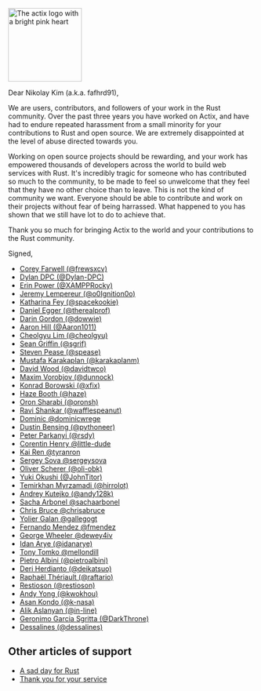 <img src="./actix-heart.png" width=150 alt="The actix logo with a bright pink heart">

Dear Nikolay Kim (a.k.a. fafhrd91),

We are users, contributors, and followers of your work in the Rust community. Over the past three years you have worked on Actix, and have had to endure repeated harassment from a small minority for your contributions to Rust and open source. We are extremely disappointed at the level of abuse directed towards you.

Working on open source projects should be rewarding, and your work has empowered thousands of developers across the world to build web services with Rust. It's incredibly tragic for someone who has contributed so much to the community, to be made to feel so unwelcome that they feel that they have no other choice than to leave. This is not the kind of community we want. Everyone should be able to contribute and work on their projects without fear of being harrassed. What happened to you has shown that we still have lot to do to achieve that.

Thank you so much for bringing Actix to the world and your contributions to the Rust community.

Signed,

* [Corey Farwell (@frewsxcv)](https://rwell.org)
* [Dylan DPC (@Dylan-DPC)](https://github.com/Dylan-DPC)
* [Erin Power (@XAMPPRocky)](https://github.com/XAMPPRocky)
* [Jeremy Lempereur (@o0Ignition0o)](https://github.com/o0Ignition0o)
* [Katharina Fey (@spacekookie)](https://spacekookie.de)
* [Daniel Egger (@therealprof)](https://github.com/therealprof)
* [Darin Gordon (@dowwie)](https://github.com/Dowwie)
* [Aaron Hill (@Aaron1011)](https://github.com/Aaron1011)
* [Cheolgyu Lim (@cheolgyu)](https://github.com/cheolgyu)
* [Sean Griffin (@sgrif)](https://github.com/sgrif)
* [Steven Pease (@spease)](https://github.com/spease)
* [Mustafa Karakaplan (@karakaplanm)](https://github.com/karakaplanm)
* [David Wood (@davidtwco)](https://github.com/davidtwco)
* [Maxim Vorobjov (@dunnock)](https://github.com/dunnock)
* [Konrad Borowski (@xfix)](https://github.com/xfix)
* [Haze Booth (@haze)](https://github.com/haze)
* [Oron Sharabi (@oronsh)](https://github.com/oronsh)
* [Ravi Shankar (@wafflespeanut)](https://github.com/wafflespeanut)
* [Dominic @dominicwrege](https://github.com/DominicWrege)
* [Dustin Bensing (@pythoneer)](https://github.com/pythoneer)
* [Peter Parkanyi (@rsdy)](https://github.com/rsdy)
* [Corentin Henry @little-dude](https://github.com/little-dude)
* [Kai Ren @tyranron](https://github.com/tyranron)
* [Sergey Sova @sergeysova](https://github.com/sergeysova)
* [Oliver Scherer (@oli-obk)](https://github.com/oli-obk)
* [Yuki Okushi (@JohnTitor)](https://github.com/JohnTitor)
* [Temirkhan Myrzamadi (@hirrolot)](https://github.com/Hirrolot)
* [Andrey Kutejko (@andy128k)](https://github.com/andy128k)
* [Sacha Arbonel @sachaarbonel](https://github.com/sachaarbonel)
* [Chris Bruce @chrisabruce](https://github.com/chrisabruce)
* [Yolier Galan @gallegogt](https://github.com/gallegogt)
* [Fernando Mendez @fmendez](https://github.com/fmendez)
* [George Wheeler @dewey4iv](https://github.com/dewey4iv)
* [Idan Arye (@idanarye)](https://github.com/idanarye)
* [Tony Tomko @mellondill](https://github.com/Mellondill)
* [Pietro Albini (@pietroalbini)](https://github.com/pietroalbini)
* [Deri Herdianto (@deikatsuo)](https://github.com/deikatsuo)
* [Raphaël Thériault (@raftario)](https://github.com/raftario)
* [Restioson (@restioson)](https://github.com/Restioson)
* [Andy Yong (@kwokhou)](https://github.com/kwokhou)
* [Asan Kondo (@k-nasa)](https://github.com/k-nasa)
* [Alik Aslanyan (@in-line)](https://github.com/in-line)
* [Geronimo Garcia Sgritta (@DarkThrone)](https://github.com/darkthrone)
* [Dessalines (@dessalines)](https://github.com/dessalines)

## Other articles of support

* [A sad day for Rust](https://words.steveklabnik.com/a-sad-day-for-rust)
* [Thank you for your service](https://github.com/actix/actix-web/issues/4)
